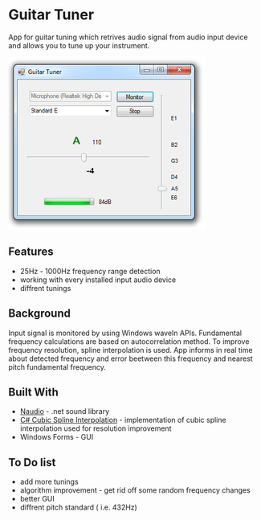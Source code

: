 # Guitar Tuner

App for guitar tuning which retrives audio signal from audio input device and allows you to tune up your instrument.

![alt text](https://github.com/jakubWrobel94/GuitarTuner/blob/master/screenShot.png "Screen shot")
## Features

- 25Hz - 1000Hz frequency range detection 
- working with every installed input audio device
- diffrent tunings

## Background
Input signal is monitored by using Windows waveIn APIs. Fundamental frequency calculations are based on autocorrelation method.
To improve frequency resolution, spline interpolation is used. App informs in real time about detected frequency and error 
beetween this frequency and nearest pitch fundamental frequency. 

## Built With

* [Naudio](https://github.com/naudio/NAudio/tree/master/NAudio) - .net sound library
* [C# Cubic Spline Interpolation](https://www.codeproject.com/Articles/560163/Csharp-Cubic-Spline-Interpolation) - implementation of cubic spline interpolation used for resolution improvement
* Windows Forms - GUI

## To Do list

* add more tunings
* algorithm improvement - get rid off some random frequency changes
* better GUI
* diffrent pitch standard ( i.e. 432Hz)
